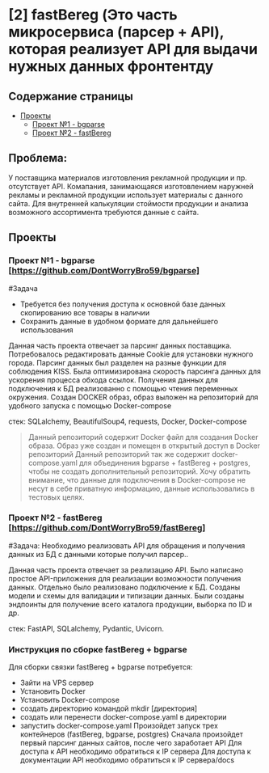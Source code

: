 # [2] fastBereg (Это часть микросервиса (парсер + API), которая реализует API для выдачи нужных данных фронтентду

## Содержание страницы


  - [Проекты](#проекты)
    - [Проект №1 - bgparse](#проект-1---[https://github.com/DontWorryBro59/bgparse])
    - [Проект №2 - fastBereg](#проект-2---[https://github.com/DontWorryBro59/fastBereg])



## Проблема: 
У поставщика материалов изготовления рекламной продукции и пр. отсутствует API.
Комапания, занимающаяся изготовлением наружней рекламы и рекламной продукции использует материалы с данного сайта.
Для внутренней калькуляции стоймости продукции и анализа возможного ассортимента требуются данные с сайта.

## Проекты

### Проект №1 - bgparse [https://github.com/DontWorryBro59/bgparse]

#Задача
- Требуется без получения доступа к основной базе данных скопированию все товары в наличии
- Сохранить данные в удобном формате для дальнейшего использования

Данная часть проекта отвечает за парсинг данных поставщика.
Потребовалось редактировать данные Cookie для установки нужного города.
Парсинг данных был разделен на разные функции для соблюдения KISS.
Была оптимизирована скорость парсинга данных для ускорения процесса обхода ссылок.
Получения данных для подключения к БД реализованно с помощью чтения переменных окружения.
Создан DOCKER образ, образ выложен на репозиторий для удобного запуска с помощью Docker-compose

стек: SQLalchemy, BeautifulSoup4, requests, Docker, Docker-compose

>Данный репозиторий содержит Docker файл для создания Docker образа. Образ уже создан и помещен в открытый доступ в Docker репозиторий
>Данный репозиторий так же содержит docker-compose.yaml для объединения bgparse + fastBereg + postgres, чтобы не создать дополнительный репозиторий. 
>Хочу обратить внимание, что данные для подключения в Docker-compose не несут в себе приватную информацию, данные использовались в тестовых целях.


### Проект №2 - fastBereg [https://github.com/DontWorryBro59/fastBereg]

#Задача:
Необходимо реализовать API для обращения и получения данных из БД с данными которые получил парсер..

Данная часть проекта отвечает за реализацию API.
Было написано простое API-приложения для реализации возможности получения данных.
Отдельно было реализовано подключение к БД. Созданы модели и схемы для валидации и типизации данных.
Были созданы эндпоинты для получение всего каталога продукции, выборка по ID и др.

стек: FastAPI, SQLalchemy, Pydantic, Uvicorn.


### Инструкция по сборке fastBereg + bgparse
Для сборки связки fastBereg + bgparse потребуется:
- Зайти на VPS сервер
- Установить Docker
- Установить Docker-compose
- создать директорию командой mkdir [директория]
- создать или перенести docker-compose.yaml в директории
- запустить docker-compose.yaml
Произойдет запуск трех контейнеров (fastBereg, bgparse, postgres)
Сначала произойдет первый парсинг данных сайтов, после чего заработает API
Для доступа к API необходимо обратиться к IP сервера
Для доступа к документации API необходимо обратиться к IP сервера/docs
